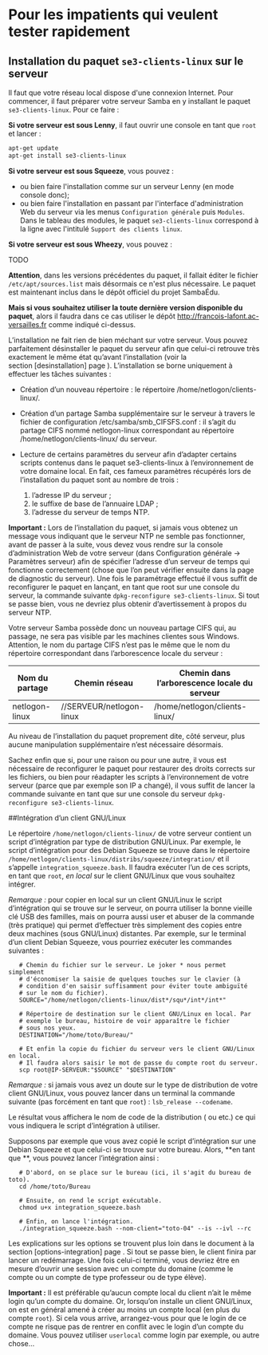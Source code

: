 # Pour les impatients qui veulent tester rapidement

## Installation du paquet `se3-clients-linux` sur le serveur

Il faut que votre réseau local dispose d'une connexion Internet. Pour commencer, il faut préparer votre serveur Samba en y installant le paquet `se3-clients-linux`. Pour ce faire :

**Si votre serveur est sous Lenny**, il faut ouvrir une console en tant que `root` et lancer :

```sh
apt-get update
apt-get install se3-clients-linux
```

**Si votre serveur est sous Squeeze**, vous pouvez :

* ou bien faire l'installation comme sur un serveur Lenny (en mode console donc);
* ou bien faire l'installation en passant par l'interface d'administration Web du serveur via les menus `Configuration générale` puis `Modules`. Dans le tableau des modules, le paquet `se3-clients-linux` correspond à la ligne avec l'intitulé `Support des clients linux`.

**Si votre serveur est sous Wheezy**, vous pouvez :

TODO

**Attention**, dans les versions précédentes du paquet, il fallait éditer le fichier `/etc/apt/sources.list` mais désormais ce n'est plus nécessaire. Le paquet est maintenant inclus dans le dépôt officiel du projet SambaÉdu.

**Mais si vous souhaitez utiliser la toute dernière version disponible du paquet**, alors il faudra dans ce cas utiliser le dépôt <http://francois-lafont.ac-versailles.fr> comme indiqué ci-dessus.

L’installation ne fait rien de bien méchant sur votre serveur. Vous pouvez parfaitement désinstaller le paquet du serveur afin que celui-ci retrouve très exactement le même état qu’avant l’installation (voir la section [desinstallation] page ). L’installation se borne uniquement à effectuer les tâches suivantes :

* Création d’un nouveau répertoire : le répertoire /home/netlogon/clients-linux/.
* Création d’un partage Samba supplémentaire sur le serveur à travers le fichier de configuration /etc/samba/smb_CIFSFS.conf : il s’agit du partage CIFS nommé  netlogon-linux correspondant au répertoire /home/netlogon/clients-linux/ du serveur.
* Lecture de certains paramètres du serveur afin d’adapter certains scripts contenus dans le paquet se3-clients-linux à l’environnement de votre domaine local. En fait, ces fameux paramètres récupérés lors de l’installation du paquet sont au nombre de trois :

    1. l’adresse IP du serveur ;
    2. le suffixe de base de l’annuaire LDAP ;
    3. l’adresse du serveur de temps NTP.

**Important :** Lors de l’installation du paquet, si jamais vous obtenez un message vous indiquant que le serveur NTP ne semble pas fonctionner, avant de passer à la suite, vous devez vous rendre sur la console d’administration Web de votre serveur (dans Configuration générale → Paramètres serveur) afin de spécifier l’adresse d’un serveur de temps qui fonctionne correctement (chose que l’on peut vérifier ensuite dans la page de diagnostic du serveur). Une fois le paramétrage effectué il vous suffit de reconfigurer le paquet en lançant, en tant que root sur une console du serveur, la commande suivante `dpkg-reconfigure se3-clients-linux`. Si tout se passe bien, vous ne devriez plus obtenir d’avertissement à propos du serveur NTP.

Votre serveur Samba possède donc un nouveau partage CIFS qui, au passage, ne sera pas visible par les machines clientes sous Windows. Attention, le nom du partage CIFS n’est pas le même que le nom du répertoire correspondant dans l’arborescence locale du serveur :

| Nom du partage | Chemin réseau | Chemin dans l’arborescence locale du serveur |
|-|-|-|
| netlogon-linux | //SERVEUR/netlogon-linux | /home/netlogon/clients-linux/ |

Au niveau de l’installation du paquet proprement dite, côté serveur, plus aucune manipulation supplémentaire n’est nécessaire désormais.

Sachez enfin que si, pour une raison ou pour une autre, il vous est nécessaire de reconfigurer le paquet pour restaurer des droits corrects sur les fichiers, ou bien pour réadapter les scripts à l’environnement de votre serveur (parce que par exemple son IP a changé), il vous suffit de lancer la commande suivante en tant que sur une console du serveur `dpkg-reconfigure se3-clients-linux`.

##Intégration d’un client GNU/Linux

Le répertoire `/home/netlogon/clients-linux/` de votre serveur contient un script d’intégration par type de distribution GNU/Linux. Par exemple, le script d’intégration pour des Debian Squeeze se trouve dans le répertoire `/home/netlogon/clients-linux/distribs/squeeze/integration/` et il s’appelle `integration_squeeze.bash`. Il faudra exécuter l’un de ces scripts, en tant que `root`, *en local* sur le client GNU/Linux que vous souhaitez intégrer.

*Remarque :* pour copier en local sur un client GNU/Linux le script d’intégration qui se trouve sur le serveur, on pourra utiliser la bonne vieille clé USB des familles, mais on pourra aussi user et abuser de la commande (très pratique) qui permet d’effectuer très simplement des copies entre deux machines (sous GNU/Linux) distantes. Par exemple, sur le terminal d’un client Debian Squeeze, vous pourriez exécuter les commandes suivantes :

```
   # Chemin du fichier sur le serveur. Le joker * nous permet simplement 
   # d'économiser la saisie de quelques touches sur le clavier (à
   # condition d'en saisir suffisamment pour éviter toute ambiguïté 
   # sur le nom du fichier).
   SOURCE="/home/netlogon/clients-linux/dist*/squ*/int*/int*"

   # Répertoire de destination sur le client GNU/Linux en local. Par
   # exemple le bureau, histoire de voir apparaître le fichier
   # sous nos yeux.
   DESTINATION="/home/toto/Bureau/"

   # Et enfin la copie du fichier du serveur vers le client GNU/Linux en local.
   # Il faudra alors saisir le mot de passe du compte root du serveur.
   scp root@IP-SERVEUR:"$SOURCE" "$DESTINATION"
```

*Remarque :* si jamais vous avez un doute sur le type de distribution de votre client GNU/Linux, vous pouvez lancer dans un terminal la commande suivante (pas forcément en tant que `root`) : `lsb_release --codename`.

Le résultat vous affichera le nom de code de la distribution ( ou etc.) ce qui vous indiquera le script d’intégration à utiliser.

Supposons par exemple que vous avez copié le script d’intégration sur une Debian Squeeze et que celui-ci se trouve sur votre bureau. Alors, **en tant que **, vous pouvez lancer l’intégration ainsi :

```
   # D'abord, on se place sur le bureau (ici, il s'agit du bureau de toto).
   cd /home/toto/Bureau

   # Ensuite, on rend le script exécutable.
   chmod u+x integration_squeeze.bash

   # Enfin, on lance l'intégration.
   ./integration_squeeze.bash --nom-client="toto-04" --is --ivl --rc
```

Les explications sur les options se trouvent plus loin dans le document à la section [options-integration] page . Si tout se passe bien, le client finira par lancer un redémarrage. Une fois celui-ci terminé, vous devriez être en mesure d’ouvrir une session avec un compte du domaine (comme le compte ou un compte de type professeur ou de type élève).

**Important :** Il est préférable qu’aucun compte local du client n’ait le même login qu’un compte du domaine. Or, lorsqu’on installe un client GNU/Linux, on est en général amené à créer au moins un compte local (en plus du compte `root`). Si cela vous arrive, arrangez-vous pour que le login de ce compte ne risque pas de rentrer en conflit avec le login d’un compte du domaine. Vous pouvez utiliser `userlocal` comme login par exemple, ou autre chose…
